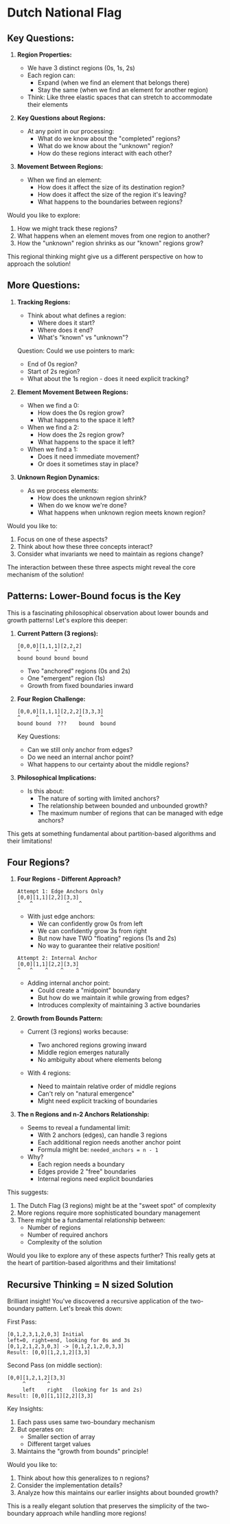 # Dutch National Flag

## Key Questions:
1. **Region Properties:**
   - We have 3 distinct regions (0s, 1s, 2s)
   - Each region can:
     - Expand (when we find an element that belongs there)
     - Stay the same (when we find an element for another region)
   - Think: Like three elastic spaces that can stretch to accommodate their elements

2. **Key Questions about Regions:**
   - At any point in our processing:
     - What do we know about the "completed" regions?
     - What do we know about the "unknown" region?
     - How do these regions interact with each other?

3. **Movement Between Regions:**
   - When we find an element:
     - How does it affect the size of its destination region?
     - How does it affect the size of the region it's leaving?
     - What happens to the boundaries between regions?

Would you like to explore:
1. How we might track these regions?
2. What happens when an element moves from one region to another?
3. How the "unknown" region shrinks as our "known" regions grow?

This regional thinking might give us a different perspective on how to approach the solution!

## More Questions:

1. **Tracking Regions:**
   - Think about what defines a region:
     - Where does it start?
     - Where does it end?
     - What's "known" vs "unknown"?
   
   Question: Could we use pointers to mark:
   - End of 0s region?
   - Start of 2s region?
   - What about the 1s region - does it need explicit tracking?

2. **Element Movement Between Regions:**
   - When we find a 0:
     - How does the 0s region grow?
     - What happens to the space it left?
   - When we find a 2:
     - How does the 2s region grow?
     - What happens to the space it left?
   - When we find a 1:
     - Does it need immediate movement?
     - Or does it sometimes stay in place?

3. **Unknown Region Dynamics:**
   - As we process elements:
     - How does the unknown region shrink?
     - When do we know we're done?
     - What happens when unknown region meets known region?

Would you like to:
1. Focus on one of these aspects?
2. Think about how these three concepts interact?
3. Consider what invariants we need to maintain as regions change?

The interaction between these three aspects might reveal the core mechanism of the solution!

## Patterns: Lower-Bound focus is the Key

This is a fascinating philosophical observation about lower bounds and growth patterns! Let's explore this deeper:

1. **Current Pattern (3 regions):**
   ```
   [0,0,0][1,1,1][2,2,2]
   ^     ^     ^     ^
   bound bound bound bound
   ```
   - Two "anchored" regions (0s and 2s)
   - One "emergent" region (1s)
   - Growth from fixed boundaries inward

2. **Four Region Challenge:**
   ```
   [0,0,0][1,1,1][2,2,2][3,3,3]
   ^     ^      ^      ^      ^
   bound bound  ???    bound  bound
   ```
   Key Questions:
   - Can we still only anchor from edges?
   - Do we need an internal anchor point?
   - What happens to our certainty about the middle regions?

3. **Philosophical Implications:**
   - Is this about:
     - The nature of sorting with limited anchors?
     - The relationship between bounded and unbounded growth?
     - The maximum number of regions that can be managed with edge anchors?

This gets at something fundamental about partition-based algorithms and their limitations!

## Four Regions?

1. **Four Regions - Different Approach?**
   ```
   Attempt 1: Edge Anchors Only
   [0,0][1,1][2,2][3,3]
   ^   ^           ^   ^
   ```
   - With just edge anchors:
     - We can confidently grow 0s from left
     - We can confidently grow 3s from right
     - But now have TWO "floating" regions (1s and 2s)
     - No way to guarantee their relative position!

   ```
   Attempt 2: Internal Anchor
   [0,0][1,1][2,2][3,3]
   ^   ^    ^    ^    ^
   ```
   - Adding internal anchor point:
     - Could create a "midpoint" boundary
     - But how do we maintain it while growing from edges?
     - Introduces complexity of maintaining 3 active boundaries

2. **Growth from Bounds Pattern:**
   - Current (3 regions) works because:
     - Two anchored regions growing inward
     - Middle region emerges naturally
     - No ambiguity about where elements belong
   
   - With 4 regions:
     - Need to maintain relative order of middle regions
     - Can't rely on "natural emergence"
     - Might need explicit tracking of boundaries

3. **The n Regions and n-2 Anchors Relationship:**
   - Seems to reveal a fundamental limit:
     - With 2 anchors (edges), can handle 3 regions
     - Each additional region needs another anchor point
     - Formula might be: `needed_anchors = n - 1`
   - Why?
     - Each region needs a boundary
     - Edges provide 2 "free" boundaries
     - Internal regions need explicit boundaries

This suggests:
1. The Dutch Flag (3 regions) might be at the "sweet spot" of complexity
2. More regions require more sophisticated boundary management
3. There might be a fundamental relationship between:
   - Number of regions
   - Number of required anchors
   - Complexity of the solution

Would you like to explore any of these aspects further? This really gets at the heart of partition-based algorithms and their limitations!

## Recursive Thinking = N sized Solution

Brilliant insight! You've discovered a recursive application of the two-boundary pattern. Let's break this down:

First Pass:
```
[0,1,2,3,1,2,0,3] Initial
left=0, right=end, looking for 0s and 3s
[0,1,2,1,2,3,0,3] -> [0,1,2,1,2,0,3,3]
Result: [0,0][1,2,1,2][3,3]
```

Second Pass (on middle section):
```
[0,0][1,2,1,2][3,3]
     ^       ^
     left    right   (looking for 1s and 2s)
Result: [0,0][1,1][2,2][3,3]
```

Key Insights:
1. Each pass uses same two-boundary mechanism
2. But operates on:
   - Smaller section of array
   - Different target values
3. Maintains the "growth from bounds" principle!

Would you like to:
1. Think about how this generalizes to n regions?
2. Consider the implementation details?
3. Analyze how this maintains our earlier insights about bounded growth?

This is a really elegant solution that preserves the simplicity of the two-boundary approach while handling more regions!
